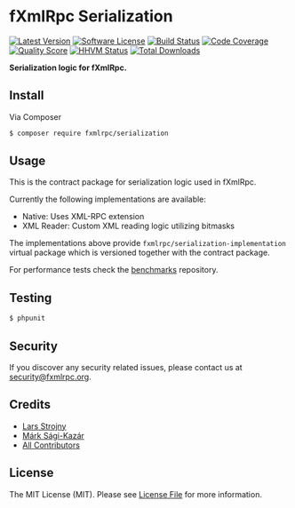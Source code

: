 # fXmlRpc Serialization

[![Latest Version](https://img.shields.io/github/release/fxmlrpc/serialization.svg?style=flat-square)](https://github.com/fxmlrpc/serialization/releases)
[![Software License](https://img.shields.io/badge/license-MIT-brightgreen.svg?style=flat-square)](LICENSE)
[![Build Status](https://img.shields.io/travis/fxmlrpc/serialization.svg?style=flat-square)](https://travis-ci.org/fxmlrpc/serialization)
[![Code Coverage](https://img.shields.io/scrutinizer/coverage/g/fxmlrpc/serialization.svg?style=flat-square)](https://scrutinizer-ci.com/g/fxmlrpc/serialization)
[![Quality Score](https://img.shields.io/scrutinizer/g/fxmlrpc/serialization.svg?style=flat-square)](https://scrutinizer-ci.com/g/fxmlrpc/serialization)
[![HHVM Status](https://img.shields.io/hhvm/fxmlrpc/serialization.svg?style=flat-square)](http://hhvm.h4cc.de/package/fxmlrpc/serialization)
[![Total Downloads](https://img.shields.io/packagist/dt/fxmlrpc/serialization.svg?style=flat-square)](https://packagist.org/packages/fxmlrpc/serialization)

**Serialization logic for fXmlRpc.**


## Install

Via Composer

``` bash
$ composer require fxmlrpc/serialization
```


## Usage

This is the contract package for serialization logic used in fXmlRpc.

Currently the following implementations are available:

- Native: Uses XML-RPC extension
- XML Reader: Custom XML reading logic utilizing bitmasks


The implementations above provide `fxmlrpc/serialization-implementation` virtual package which is versioned together with the contract package.

For performance tests check the [benchmarks](https://github.com/fxmlrpc/benchmarks) repository.


## Testing

``` bash
$ phpunit
```


## Security

If you discover any security related issues, please contact us at [security@fxmlrpc.org](mailto:security@fxmlrpc.org).


## Credits

- [Lars Strojny](https://github.com/lstrojny)
- [Márk Sági-Kazár](https://github.com/sagikazarmark)
- [All Contributors](https://github.com/fxmlrpc/serialization/contributors)


## License

The MIT License (MIT). Please see [License File](LICENSE) for more information.
